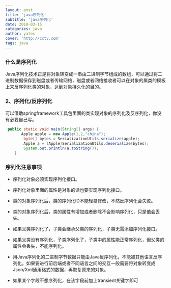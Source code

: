 ```yaml
---
layout: post
title: 'java序列化'
subtitle: 'java序列化'
date: 2018-03-15
categories: java
author: yates
cover: 'http://cctv.com'
tags: java
---
```


### 什么是序列化

Java序列化技术正是将对象转变成一串由二进制字节组成的数组，可以通过将二进制数据保存到磁盘或者传输网络，磁盘或者网络接收者可以在对象的属类的模板上来反序列化类的对象，达到对象持久化的目的。

### 2、序列化/反序列化

可以借助springframework工具包里面的类实现对象的序列化及反序列化，你没有必要自己写。

```java
 public static void main(String[] args) {
       Apple apple = new Apple(1,2,"china");
        byte[] bytes = SerializationUtils.serialize(apple);
        Apple a = (Apple)SerializationUtils.deserialize(bytes);
        System.out.println(a.toString());
    }
```

### 序列化注意事项

- 序列化对象必须实现序列化接口。

- 序列化对象里面的属性是对象的话也要实现序列化接口。

- 类的对象序列化后，类的序列化ID不能轻易修改，不然反序列化会失败。

- 类的对象序列化后，类的属性有增加或者删除不会影响序列化，只是值会丢失。

- 如果父类序列化了，子类会继承父类的序列化，子类无需添加序列化接口。

- 如果父类没有序列化，子类序列化了，子类中的属性能正常序列化，但父类的属性会丢失，不能序列化。

- 用Java序列化的二进制字节数据只能由Java反序列化，不能被其他语言反序列化。如果要进行前后端或者不同语言之间的交互一般需要将对象转变成Json/Xml通用格式的数据，再恢复原来的对象。

- 如果某个字段不想序列化，在该字段前加上transient关键字即可